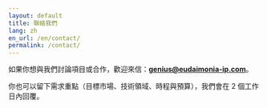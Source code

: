 ```yaml
---
layout: default
title: 聯絡我們
lang: zh
en_url: /en/contact/
permalink: /contact/
---
```



如果你想與我們討論項目或合作，歡迎來信：**genius@eudaimonia-ip.com**。

你也可以留下需求重點（目標市場、技術領域、時程與預算），我們會在 2 個工作日內回覆。
